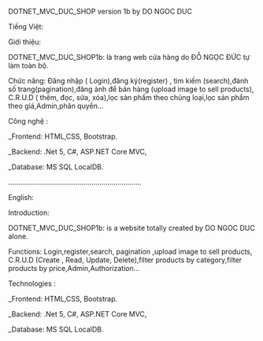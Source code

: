 DOTNET_MVC_DUC_SHOP version 1b by DO NGOC DUC

Tiếng Việt:

Giới thiệu:

DOTNET_MVC_DUC_SHOP1b: là trang web cửa hàng do ĐỖ NGỌC ĐỨC tự làm toàn bộ.

Chức năng: Đăng nhập ( Login),đăng ký(register) , tìm kiếm (search),đánh số trang(pagination),đăng ảnh để bán hàng (upload image to sell products), C.R.U.D ( thêm, đọc, sửa, xóa),lọc sản phẩm theo chủng loại,lọc sản phẩm theo giá,Admin,phân quyền...

Công nghệ :

\_Frontend: HTML,CSS, Bootstrap.

\_Backend: .Net 5, C#, ASP.NET Core MVC,

\_Database: MS SQL LocalDB.

...................................................................

English:

Introduction:

DOTNET_MVC_DUC_SHOP1b: is a website totally created by DO NGOC DUC alone.

Functions: Login,register,search, pagination ,upload image to sell products, C.R.U.D (Create , Read, Update, Delete),filter products by category,filter products by price,Admin,Authorization...

Technologies :

\_Frontend: HTML,CSS, Bootstrap.

\_Backend: .Net 5, C#, ASP.NET Core MVC,

\_Database: MS SQL LocalDB.
